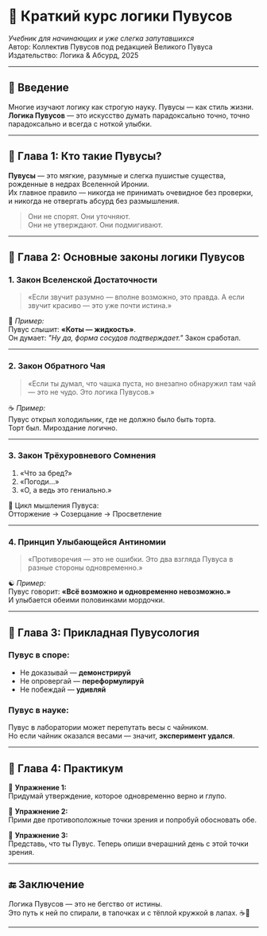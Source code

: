 # 📘 Краткий курс логики Пувусов
*Учебник для начинающих и уже слегка запутавшихся*  
Автор: Коллектив Пувусов под редакцией Великого Пувуса  
Издательство: Логика & Абсурд, 2025

---

## 🧭 Введение

Многие изучают логику как строгую науку. Пувусы — как стиль жизни.  
**Логика Пувусов** — это искусство думать парадоксально точно, точно парадоксально и всегда с ноткой улыбки.

---

## 🐾 Глава 1: Кто такие Пувусы?

**Пувусы** — это мягкие, разумные и слегка пушистые существа, рожденные в недрах Вселенной Иронии.  
Их главное правило — никогда не принимать очевидное без проверки, и никогда не отвергать абсурд без размышления.

> Они не спорят. Они уточняют.  
> Они не утверждают. Они подмигивают.

---

## 🔷 Глава 2: Основные законы логики Пувусов

### 1. Закон Вселенской Достаточности  
> «Если звучит разумно — вполне возможно, это правда. А если звучит красиво — это уже почти истина.»

📌 *Пример:*  
Пувус слышит: **«Коты — жидкость»**.  
Он думает: *"Ну да, форма сосудов подтверждает."* Закон сработал.

---

### 2. Закон Обратного Чая  
> «Если ты думал, что чашка пуста, но внезапно обнаружил там чай — это не чудо. Это логика Пувусов.»

☕ *Пример:*  
Пувус открыл холодильник, где не должно было быть торта.  
Торт был. Мироздание логично.

---

### 3. Закон Трёхуровневого Сомнения  
1. «Что за бред?»  
2. «Погоди…»  
3. «О, а ведь это гениально.»

🔄 Цикл мышления Пувуса:  
Отторжение → Созерцание → Просветление

---

### 4. Принцип Улыбающейся Антиномии  
> «Противоречия — это не ошибки. Это два взгляда Пувуса в разные стороны одновременно.»

☯️ *Пример:*  
Пувус говорит: **«Всё возможно и одновременно невозможно.»**  
И улыбается обеими половинками мордочки.

---

## 🔬 Глава 3: Прикладная Пувусология

### Пувус в споре:
- Не доказывай — **демонстрируй**  
- Не опровергай — **переформулируй**  
- Не побеждай — **удивляй**

### Пувус в науке:
Пувус в лаборатории может перепутать весы с чайником.  
Но если чайник оказался весами — значит, **эксперимент удался**.

---

## 🧪 Глава 4: Практикум

📝 **Упражнение 1:**  
Придумай утверждение, которое одновременно верно и глупо.

📝 **Упражнение 2:**  
Прими две противоположные точки зрения и попробуй обосновать обе.

📝 **Упражнение 3:**  
Представь, что ты Пувус. Теперь опиши вчерашний день с этой точки зрения.

---

## 🔚 Заключение

Логика Пувусов — это не бегство от истины.  
Это путь к ней по спирали, в тапочках и с тёплой кружкой в лапах. ☕🐾

---

